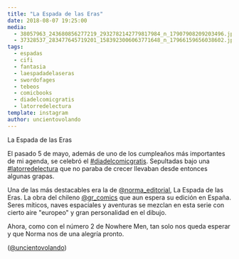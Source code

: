 ```yaml
---
title: "La Espada de las Eras"
date: 2018-08-07 19:25:00
media: 
  - 38057963_243680856277219_2932782142779817984_n_17907908209203496.jpg
  - 37328537_283477645719201_1583923006063771648_n_17966159656038602.jpg
tags: 
  - espadas
  - cifi
  - fantasia
  - laespadadelaseras
  - swordofages
  - tebeos
  - comicbooks
  - diadelcomicgratis
  - latorredelectura
template: instagram
author: uncientovolando
---
```


La Espada de las Eras


El pasado 5 de mayo, además de uno de los cumpleaños más importantes de mi agenda, se celebró el [#diadelcomicgratis](/tags/diadelcomicgratis). Sepultadas bajo una [#latorredelectura](/tags/latorredelectura) que no paraba de crecer llevaban desde entonces algunas grapas.


Una de las más destacables era la de [@norma_editorial](https://instagram.com/norma_editorial), La Espada de las Eras. La obra del chileno [@gr_comics](https://instagram.com/gr_comics) que aun espera su edición en España. Seres míticos, naves espaciales y aventuras se mezclan en esta serie con cierto aire "europeo" y gran personalidad en el dibujo.


Ahora, como con el número 2 de Nowhere Men, tan solo nos queda esperar y que Norma nos de una alegría pronto.


([@uncientovolando](https://instagram.com/uncientovolando))

